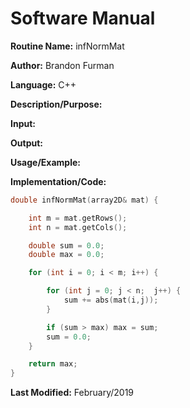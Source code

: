 # Software Manual

**Routine Name:** infNormMat

**Author:** Brandon Furman

**Language:** C++

**Description/Purpose:**

**Input:**

**Output:**

**Usage/Example:**

**Implementation/Code:** 

```cpp
double infNormMat(array2D& mat) {

	int m = mat.getRows();
	int n = mat.getCols();

	double sum = 0.0;
	double max = 0.0;

	for (int i = 0; i < m; i++) {

		for (int j = 0; j < n;  j++) {
			sum += abs(mat(i,j));
		}

		if (sum > max) max = sum;
		sum = 0.0;
	}

	return max;
}
```

**Last Modified:** February/2019